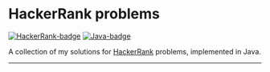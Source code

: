 # HackerRank problems

[![HackerRank-badge](https://img.shields.io/badge/-Hackerrank-2EC866?style=for-the-badge&logo=HackerRank&logoColor=white)](https://www.hackerrank.com/)
[![Java-badge](https://img.shields.io/badge/Java-ED8B00?style=for-the-badge&logo=openjdk&logoColor=white)](https://openjdk.org/)


A collection of my solutions for [HackerRank](https://www.hackerrank.com) problems, implemented in Java.

---